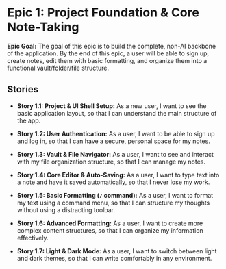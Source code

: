 # Epic 1: Project Foundation & Core Note-Taking

**Epic Goal:** The goal of this epic is to build the complete, non-AI backbone of the application. By the end of this epic, a user will be able to sign up, create notes, edit them with basic formatting, and organize them into a functional vault/folder/file structure.

## Stories

- **Story 1.1: Project & UI Shell Setup:** As a new user, I want to see the basic application layout, so that I can understand the main structure of the app.

- **Story 1.2: User Authentication:** As a user, I want to be able to sign up and log in, so that I can have a secure, personal space for my notes.

- **Story 1.3: Vault & File Navigator:** As a user, I want to see and interact with my file organization structure, so that I can manage my notes.

- **Story 1.4: Core Editor & Auto-Saving:** As a user, I want to type text into a note and have it saved automatically, so that I never lose my work.

- **Story 1.5: Basic Formatting (`/` command):** As a user, I want to format my text using a command menu, so that I can structure my thoughts without using a distracting toolbar.

- **Story 1.6: Advanced Formatting:** As a user, I want to create more complex content structures, so that I can organize my information effectively.

- **Story 1.7: Light & Dark Mode:** As a user, I want to switch between light and dark themes, so that I can write comfortably in any environment.
